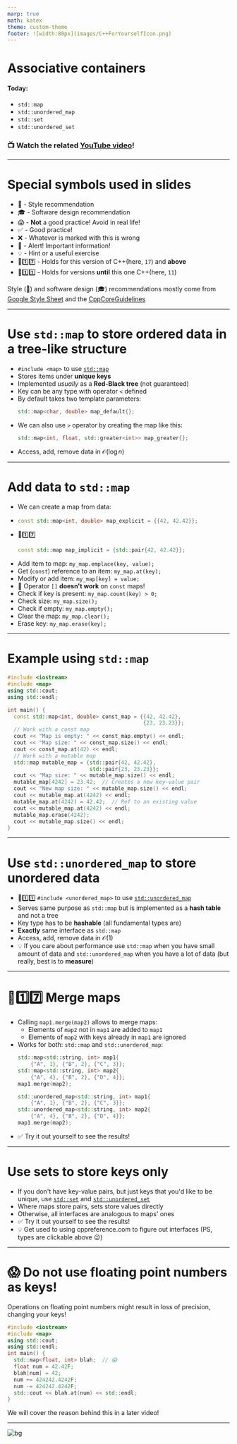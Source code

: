 ```yaml
---
marp: true
math: katex
theme: custom-theme
footer: ![width:80px](images/C++ForYourselfIcon.png)
---
```


# Associative containers

#### Today:
- `std::map`
- `std::unordered_map`
- `std::set`
- `std::unordered_set`

### 📺 Watch the related [YouTube video]()! 

---
# Special symbols used in slides
- 🎨 - Style recommendation
- 🎓 - Software design recommendation
- 😱 - **Not** a good practice! Avoid in real life!
- ✅ - Good practice!
- ❌ - Whatever is marked with this is wrong
- 🚨 - Alert! Important information!
- 💡 - Hint or a useful exercise
- 🔼1️⃣7️⃣ - Holds for this version of C++(here, `17`) and **above**
- 🔽1️⃣1️⃣ - Holds for versions **until** this one C++(here, `11`)

Style (🎨) and software design (🎓) recommendations mostly come from [Google Style Sheet](https://google.github.io/styleguide/cppguide.html) and the [CppCoreGuidelines](https://isocpp.github.io/CppCoreGuidelines/CppCoreGuidelines)

---
# Use `std::map` to store ordered data in a tree-like structure
- `#include <map>` to use [`std::map`](https://en.cppreference.com/w/cpp/container/map)
- Stores items under **unique keys**
- Implemented _usually_ as a **Red-Black tree** (not guaranteed)
- Key can be any type with operator `<` defined
- By default takes two template parameters:
  ```cpp
  std::map<char, double> map_default{};
  ```
- We can also use `>` operator by creating the map like this:
  ```cpp
  std::map<int, float, std::greater<int>> map_greater{};
  ```
- Access, add, remove data in $\mathcal{O}(\log{}n)$
  
---
# Add data to `std::map`
- We can create a map from data:
- ```cpp
  const std::map<int, double> map_explicit = {{42, 42.42}};
  ```
- 🔼1️⃣7️⃣
  ```cpp
  const std::map map_implicit = {std::pair{42, 42.42}};
  ```
- Add item to map: `my_map.emplace(key, value);`
- Get (`const`) reference to an item: `my_map.at(key);`
- Modify or add item: `my_map[key] = value;`
- :rotating_light: Operator `[]` **doesn't work** on `const` maps!
- Check if key is present: `my_map.count(key) > 0;`
- Check size: `my_map.size();`
- Check if empty: `my_map.empty();`
- Clear the map: `my_map.clear();`
- Erase key: `my_map.erase(key);`

---

# Example using `std::map`
```cpp
#include <iostream>
#include <map>
using std::cout;
using std::endl;

int main() {
  const std::map<int, double> const_map = {{42, 42.42},
                                           {23, 23.23}};
  // Work with a const map
  cout << "Map is empty: " << const_map.empty() << endl;
  cout << "Map size: " << const_map.size() << endl;
  cout << const_map.at(42) << endl;
  // Work with a mutable map
  std::map mutable_map = {std::pair{42, 42.42},
                          std::pair{23, 23.23}};
  cout << "Map size: " << mutable_map.size() << endl;
  mutable_map[4242] = 23.42;  // Creates a new key-value pair
  cout << "New map size: " << mutable_map.size() << endl;
  cout << mutable_map.at(4242) << endl;
  mutable_map.at(4242) = 42.42;  // Ref to an existing value
  cout << mutable_map.at(4242) << endl;
  mutable_map.erase(4242);
  cout << mutable_map.size() << endl;
}
```
---
# Use `std::unordered_map` to store unordered data
- 🔼1️⃣1️⃣ `#include <unordered_map>` 
  to use [`std::unordered_map`](https://en.cppreference.com/w/cpp/container/unordered_map)
- Serves same purpose as `std::map` but is implemented as a **hash table** and not a tree
- Key type has to be **hashable** (all fundamental types are)
- **Exactly** same interface as `std::map`
- Access, add, remove data in $\mathcal{O}(1)$
- 💡 If you care about performance use `std::map` when you have small amount of data and `std::unordered_map` when you have a lot of data (but really, best is to **measure**)

---
# 🔼1️⃣7️⃣ Merge maps
- Calling `map1.merge(map2)` allows to merge maps:
  - Elements of `map2` not in `map1` are added to `map1`
  - Elements of `map2` with keys already in `map1` are ignored
- Works for both: `std::map` and `std::unordered_map`:
  ```cpp
  std::map<std::string, int> map1{
      {"A", 1}, {"B", 2}, {"C", 3}};
  std::map<std::string, int> map2{
      {"A", 4}, {"B", 2}, {"D", 4}};
  map1.merge(map2);
  ```
  ```cpp
  std::unordered_map<std::string, int> map1{
      {"A", 1}, {"B", 2}, {"C", 3}};
  std::unordered_map<std::string, int> map2{
      {"A", 4}, {"B", 2}, {"D", 4}};
  map1.merge(map2);
  ```
- ✅ Try it out yourself to see the results!

---
# Use sets to store keys only
- If you don't have key-value pairs, but just keys that you'd like to be unique, use [`std::set`](https://en.cppreference.com/w/cpp/container/set) and [`std::unordered_set`](https://en.cppreference.com/w/cpp/container/unordered_set)
- Where maps store pairs, sets store values directly
- Otherwise, all interfaces are analogous to maps' ones
- ✅ Try it out yourself to see the results!
- 💡 Get used to using cppreference.com to figure out interfaces (PS, types are clickable above :wink:)
---
# :scream: Do not use floating point numbers as keys!

Operations on floating point numbers might result in loss of precision, changing your keys!

```cpp
#include <iostream>
#include <map>
using std::cout;
using std::endl;
int main() {
  std::map<float, int> blah;  // 😱
  float num = 42.42F;
  blah[num] = 42;
  num += 424242.4242F;
  num -= 424242.4242F;
  std::cout << blah.at(num) << std::endl;
}
```
We will cover the reason behind this in a later video!

---

![bg](https://fakeimg.pl/1280x1024/226699/fff/?text=Good%20luck!&font=bebas)